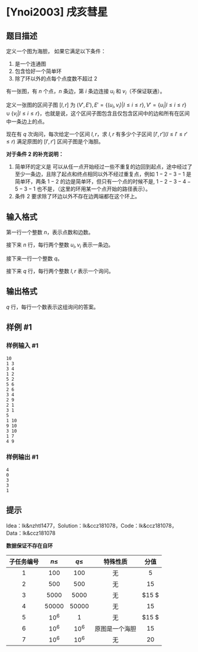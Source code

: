 # [Ynoi2003] 戌亥彗星

## 题目描述

定义一个图为海胆， 如果它满足以下条件：

1. 是一个连通图
2. 包含恰好一个简单环
3. 除了环以外的点每个点度数不超过 $2$

有一张图，有 $n$ 个点，$n$ 条边，第 $i$ 条边连接 $u_i$ 和 $v_i$（不保证联通）。

定义一张图的区间子图 $[l,r]$ 为 $(V',E'),E'=\{(u_i,v_i)|l\leq i\leq r\},V'=\{u_i|l\leq i\leq r\} \cup \{v_i|l\leq i\leq r\}$，也就是说，这个区间子图包含且仅包含区间中的边和所有在区间中一条边上的点。

现在有 $q$ 次询问，每次给定一个区间 $l,r$，求 $l,r$ 有多少个子区间 $[l',r'](l\leq l'\leq r'\leq r)$ 满足原图的 $[l',r']$ 区间子图是个海胆。

**对于条件 2 的补充说明：**

1. 简单环的定义是 可以从任一点开始经过一些不重复的边回到起点，途中经过了至少一条边，且除了起点和终点相同以外不经过重复点，例如 $1-2-3-1$ 是简单环，两条 $1-2$ 的边是简单环，但只有一个点的时候不是, $1-2-3-4-5-3-1$ 也不是，（这里的环用某一个点开始的路径表示）。
2. 条件 $2$ 要求除了环边以外不存在边两端都在这个环上。

## 输入格式

第一行一个整数 $n$，表示点数和边数。

接下来 $n$ 行，每行两个整数 $u_i,v_i$ 表示一条边。

接下来一行一个整数 $q$。

接下来 $q$ 行，每行两个整数 $l,r$ 表示一个询问。

## 输出格式

$q$ 行，每行一个数表示这组询问的答案。

## 样例 #1

### 样例输入 #1
```
10
1 3
3 4
1 2
5 2
5 6
2 6
3 4
2 9
2 1
3 1
5
1 10
9 10
3 10
1 7
4 9
```

### 样例输出 #1

```
4
0
3
3
1
```

## 提示

Idea：lk&nzhtl1477，Solution：lk&ccz181078，Code：lk&ccz181078，Data：lk&ccz181078

**数据保证不存在自环**


| 子任务编号 | $n\le$  | $q\le$  |    特殊性质    | 分值  |
| :--------: | :-----: | :-----: | :------------: | :---: |
|    $1$     |  $100$  |  $100$  |       无       |  $5$  |
|    $2$     |  $500$  |  $500$  |       无       | $15$  |
|    $3$     | $5000$  | $5000$  |       无       | $15 $ |
|    $4$     | $50000$ | $50000$ |       无       | $15$  |
|    $5$     | $10^6$  |   $1$   |       无       | $15 $ |
|    $6$     | $10^6$  | $10^6$  | 原图是一个海胆 | $15$  |
|    $7$     | $10^6$  | $10^6$  |       无       | $20$  |
